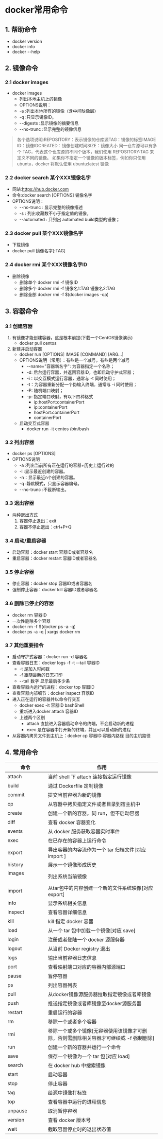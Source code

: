 # docker常用命令

## 1. 帮助命令

* docker version
* docker info
* docker --help

## 2. 镜像命令

### 2.1 docker images

* docker images
  * 列出本地主机上的镜像
  * OPTIONS说明：
  * -a :列出本地所有的镜像（含中间映像层）
  * -q :只显示镜像ID。
  * --digests :显示镜像的摘要信息
  * --no-trunc :显示完整的镜像信息

>各个选项说明:REPOSITORY：表示镜像的仓库源TAG：镜像的标签IMAGE ID：镜像IDCREATED：镜像创建时间SIZE：镜像大小
>同一仓库源可以有多个 TAG，代表这个仓库源的不同个版本，我们使用 REPOSITORY:TAG 来定义不同的镜像。
>如果你不指定一个镜像的版本标签，例如你只使用 ubuntu，docker 将默认使用 ubuntu:latest 镜像

### 2.2 docker search 某个XXX镜像名字

* 网站:https://hub.docker.com
* 命令:docker search [OPTIONS] 镜像名字
* OPTIONS说明：
  * --no-trunc : 显示完整的镜像描述
  * -s : 列出收藏数不小于指定值的镜像。
  * --automated : 只列出 automated build类型的镜像；

### 2.3 docker pull 某个XXX镜像名字

* 下载镜像
* docker pull 镜像名字[:TAG]

### 2.4 docker rmi 某个XXX镜像名字ID

* 删除镜像
  * 删除单个 docker rmi  -f 镜像ID
  * 删除多个 docker rmi -f 镜像名1:TAG 镜像名2:TAG
  * 删除全部 docker rmi -f $(docker images -qa)

## 3. 容器命令

### 3.1 创建容器

1. 有镜像才能创建容器，这是根本前提(下载一个CentOS镜像演示)
    * docker pull centos
2. 新建并启动容器
    * docker run [OPTIONS] IMAGE [COMMAND] [ARG...]
    * OPTIONS说明（常用）：有些是一个减号，有些是两个减号
      * --name="容器新名字": 为容器指定一个名称；
      * -d: 后台运行容器，并返回容器ID，也即启动守护式容器；
      * -i：以交互模式运行容器，通常与 -t 同时使用；
      * -t：为容器重新分配一个伪输入终端，通常与 -i 同时使用；
      * -P: 随机端口映射；
      * -p: 指定端口映射，有以下四种格式
        * ip:hostPort:containerPort
        * ip::containerPort
        * hostPort:containerPort
        * containerPort
    * 启动交互式容器
        * docker run -it centos /bin/bash

### 3.2 列出容器

* docker ps [OPTIONS]
* OPTIONS说明
  * -a :列出当前所有正在运行的容器+历史上运行过的
  * -l :显示最近创建的容器。
  * -n：显示最近n个创建的容器。
  * -q :静默模式，只显示容器编号。
  * --no-trunc :不截断输出。

### 3.3 退出容器

* 两种退出方式
    1. 容器停止退出：exit
    2. 容器不停止退出：ctrl+P+Q

### 3.4 启动/重启容器

* 启动容器：docker start 容器ID或者容器名
* 重启容器：docker restart 容器ID或者容器名

### 3.5 停止容器

* 停止容器：docker stop 容器ID或者容器名
* 强制停止容器：docker kill 容器ID或者容器名

### 3.6 删除已停止的容器

* docker rm 容器ID
* 一次性删除多个容器
* docker rm -f $(docker ps -a -q)
* docker ps -a -q | xargs docker rm

### 3.7 其他重要指令

* 启动守护式容器：docker run -d 容器名
* 查看容器日志：docker logs -f -t --tail 容器ID
  * -t 是加入时间戳
  * -f 跟随最新的日志打印
  * --tail 数字 显示最后多少条
* 查看容器内运行的进程：docker top 容器ID
* 查看容器内部细节：docker inspect 容器ID
* 进入正在运行的容器并以命令行交互
  * docker exec -it 容器ID bashShell
  * 重新进入docker attach 容器ID
  * 上述两个区别
    * attach 直接进入容器启动命令的终端，不会启动新的进程
    * exec 是在容器中打开新的终端，并且可以启动新的进程
* 从容器内拷贝文件到主机上：docker cp  容器ID:容器内路径 目的主机路径

## 4. 常用命令

命令|作用
---|---
attach | 当前 shell 下 attach 连接指定运行镜像
build | 通过 Dockerfile 定制镜像
commit | 提交当前容器为新的镜像
cp |从容器中拷贝指定文件或者目录到宿主机中
create   | 创建一个新的容器，同 run，但不启动容器
diff | 查看 docker 容器变化
events  | 从 docker 服务获取容器实时事件
exec   | 在已存在的容器上运行命令
export      | 导出容器的内容流作为一个 tar 归档文件[对应 import ]
history    | 展示一个镜像形成历史
images                        | 列出系统当前镜像
import    | 从tar包中的内容创建一个新的文件系统映像\[对应export]
info      | 显示系统相关信息
inspect      | 查看容器详细信息
kill    | kill 指定 docker 容器
load  | 从一个 tar 包中加载一个镜像[对应 save]
login  | 注册或者登陆一个 docker 源服务器
logout | 从当前 Docker registry 退出
logs | 输出当前容器日志信息
port  | 查看映射端口对应的容器内部源端口
pause  | 暂停容器
ps    | 列出容器列表
pull   | 从docker镜像源服务器拉取指定镜像或者库镜像
push  | 推送指定镜像或者库镜像至docker源服务器
restart | 重启运行的容器
rm    | 移除一个或者多个容器
rmi  | 移除一个或多个镜像[无容器使用该镜像才可删除，否则需删除相关容器才可继续或 -f 强制删除]
run   | 创建一个新的容器并运行一个命令
save  | 保存一个镜像为一个 tar 包[对应 load]
search   | 在 docker hub 中搜索镜像
start   | 启动容器
stop   | 停止容器
tag   | 给源中镜像打标签
top | 查看容器中运行的进程信息
unpause  | 取消暂停容器
version    | 查看 docker 版本号
wait   | 截取容器停止时的退出状态值

